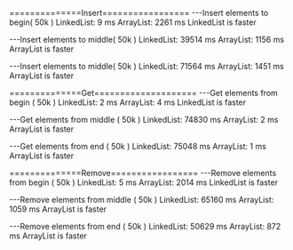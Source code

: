 ==============Insert=================
---Insert elements to begin( 50k )
LinkedList: 9 ms
ArrayList: 2261 ms
LinkedList is faster

---Insert elements to middle( 50k )
LinkedList: 39514 ms
ArrayList: 1156 ms
ArrayList is faster

---Insert elements to middle( 50k )
LinkedList: 71564 ms
ArrayList: 1451 ms
ArrayList is faster

==============Get====================
---Get elements from begin ( 50k )
LinkedList: 2 ms
ArrayList: 4 ms
LinkedList is faster

---Get elements from middle ( 50k )
LinkedList: 74830 ms
ArrayList: 2 ms
ArrayList is faster

---Get elements from end ( 50k )
LinkedList: 75048 ms
ArrayList: 1 ms
ArrayList is faster

==============Remove=================
---Remove elements from begin ( 50k )
LinkedList: 5 ms
ArrayList: 2014 ms
LinkedList is faster

---Remove elements from middle ( 50k )
LinkedList: 65160 ms
ArrayList: 1059 ms
ArrayList is faster

---Remove elements from end ( 50k )
LinkedList: 50629 ms
ArrayList: 872 ms
ArrayList is faster
